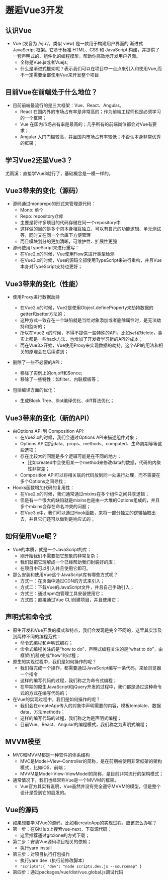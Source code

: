 # 邂逅Vue3开发

## 认识Vue

* Vue (发音为 /vjuː/，类似 view) 是一款用于构建用户界面的 渐进式 JavaScript 框架。它基于标准 HTML、CSS 和 JavaScript 构建，并提供了一套声明式的、组件化的编程模型，帮助你高效地开发用户界面。
  * 全称是Vue.js或者Vuejs;
  * 什么是渐进式框架呢？表示我们可以在项目中一点点来引入和使用Vue,而不一定需要全部使用Vue来开发整个项目

## 目前Vue在前端处于什么地位？

* 目前前端最流行的是三大框架：Vue、React、Angular。
  * React 在国内外的市场占有率是非常高的；作为前端工程师也是必须学习的一个框架；
  * Vue 在国内市场占有率是最高的；几乎所有的前端岗位都会对Vue有要求；
  * Angular 入门门槛较高，并且国内市场占有率较低；不否认本身非常优秀的框架；

## 学习Vue2还是Vue3？

尤雨溪：直接学Vue3就行了，基础概念是一模一样的。

## Vue3带来的变化（源码）

* 源码通过monorepo的形式来管理源代码：
  * Mono: 单个
  * Repo: repository仓库
  * 主要是将许多项目的代码存储在同一个repository中
  * 这样做的目的是多个包本身相互独立，可以有自己的功能逻辑、单元测试等，同时又在同一个仓库下方便管理
  * 而且模块划分的更加清晰，可维护性、扩展性更强
* 源码使用TypeScript来进行重写：
  * 在Vue2.x的时候，Vue使用Flow来进行类型检测
  * 在Vue3.x的时候，Vue的源码全部使用TypeScript来进行重构，并且Vue本身对TypeScript支持也更好；

## Vue3带来的变化（性能）

* 使用Proxy进行数据劫持
  * 在Vue2.x的时候，Vue2是使用Object.defineProperty来劫持数据的getter和setter方法的；
  * 这种方式一致存在一个缺陷就是当给对象添加或者删除属性时，是无法劫持和监听的；
  * 所以在Vue2.x的时候，不得不提供一些特殊的API，比如$set和$delete，事实上都是一些hack方法，也增加了开发者学习新的API的成本；
  * 而在Vue3.x开始，Vue使用Proxy来实现数据的劫持，这个API的用法和相关的原理会在后续讲到；

* 删除了一些不必要的API：
  * 移除了实例上的$on,$off和$once;
  * 移除了一些特性：如filter、内联模板等；
* 包括编译方面的优化：
  * 生成Block Tree、Slot编译优化、diff算法优化；

## Vue3带来的变化（新的API）

* 由Options API 到 Composition API:
  * 在Vue2.x的时候，我们会通过Options API来描述组件对象；
  * Options API包括data、props、methods、computed、生命周期等等这些选项；
  * 存在比较大的问题是多个逻辑可能是在不同的地方：
    * 比如created中会使用某一个method来修改data的数据，代码的内聚性非常差；
  * Composition API可以将相关联的代码放到同一处进行处理，而不需要在多个Options之间寻找；
* Hooks函数增加代码的复用性：
  * 在Vue2.x的时候，我们通常通过mixins在多个组件之间共享逻辑；
  * 但是有一个很大的缺陷就是mixins也是由一大堆的Options组成的，并且多个mixins会存在命名冲突的问题；
  * 在Vue3.x中，我们可以通过Hook函数，来将一部分独立的逻辑抽取出去，并且它们还可以做到是响应式的；

## 如何使用Vue呢？

* Vue的本质，就是一个JavaScript的库：
  * 刚开始我们不需要把它想象的非常复杂；
  * 我们就把它理解成一个已经帮助我们封装好的库；
  * 在项目中可以引入并且使用它即可。
* 那么安装和使用Vue这个JavaScript库有哪些方式呢？
  * 方式一：在页面中通过CDN的方式来引入；
  * 方式二：下载Vue的JavaScript文件，并且自己手动引入；
  * 方式三：通过npm包管理工具安装使用它；
  * 方式四：直接通过Vue CLI创建项目，并且使用它；

## 声明式和命令式

* 原生开发和Vue开发的模式和特点，我们会发现是完全不同的，这里其实涉及到两种不同的编程范式：
  * 命令式编程和声明式编程；
  * 命令式编程关注的是“how to do”，声明式编程关注的是“what to do”，由框架(机器)完成“how”的过程；
* 原生的实现过程中，我们是如何操作的呢？
  * 我们每完成一个操作，都需要通过JavaScript编写一条代码，来给浏览器一个指令
  * 这样的编写代码的过程，我们称之为命令式编程；
  * 在早期的原生JavaScript和jQuery开发的过程中，我们都是通过这种命令式的方式在编写代码的；
* 在Vue的实现过程中，我们是如何操作的呢？
  * 我们会在createApp传入的对象中声明需要的内容，模板template、数据data、方法methods；
  * 这样的编写代码的过程，我们称之为是声明式编程；
  * 目前Vue、React、Angular的编程模式，我们称之为声明式编程；

## MVVM模型

* MVC和MVVM都是一种软件的体系结构
  * MVC是Model–View–Controller的简称，是在前期被使用非常框架的架构模式，比如iOS、前端；
  * MVVM是Model-View-ViewModel的简称，是目前非常流行的架构模式；
* 通常情况下，我们也经常称Vue是一个MVVM的框架。
  * Vue官方其实有说明，Vue虽然并没有完全遵守MVVM的模型，但是整个设计是受到它的启发的。

## Vue的源码

* 如果想要学习Vue的源码，比如看createApp的实现过程，应该怎么办呢？
* 第一步：在GitHub上搜索vue-next，下载源代码；
  * 这里推荐通过gitclone的方式下载；
* 第二步：安装Vue源码项目相关的依赖；
  * 执行yarn install
* 第三步：对项目执行打包操作
  * 执行yarn dev（执行前修改脚本）
  * ``` "scripts":{ "dev": "node scripts.dev.js --sourcemap" } ```
* 第四步：通过packages/vue/dist/vue.global.js调试代码
